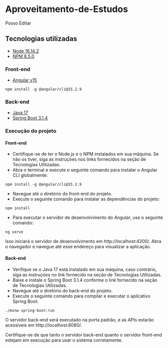 # Aproveitamento-de-Estudos
Posso Editar

## Tecnologias utilizadas

- [Node 16.14.2](https://nodejs.org/dist/v16.14.2/)
- [NPM 8.5.0](https://docs.npmjs.com/downloading-and-installing-node-js-and-npm)

### Front-end

- [Angular v15](https://devdocs.io/angular~15/)
```shell
npm install -g @angular/cli@15.2.9
```

### Back-end

- [Java 17](https://download.oracle.com/java/17/archive/jdk-17.0.7_windows-x64_bin.exe)
- [Spring Boot 3.1.4](https://spring.io/projects/spring-boot)


### Execução do projeto

#### Front-end

- Certifique-se de ter o Node.js e o NPM instalados em sua máquina. Se não os tiver, siga as instruções nos links fornecidos na seção de Tecnologias Utilizadas.
- Abra o terminal e execute o seguinte comando para instalar o Angular CLI globalmente:
```shell
npm install -g @angular/cli@15.2.9
```
- Navegue até o diretório do front-end do projeto.
- Execute o seguinte comando para instalar as dependências do projeto:
```shell
npm install
```
- Para executar o servidor de desenvolvimento do Angular, use o seguinte comando:
```shell
ng serve
```
Isso iniciará o servidor de desenvolvimento em http://localhost:4200/. Abra o navegador e navegue até esse endereço para visualizar a aplicação.

#### Back-end
- Verifique se o Java 17 está instalado em sua máquina, caso contrário, siga as instruções no link fornecido na seção de Tecnologias Utilizadas.
- Baixe e instale o Spring Boot 3.1.4 conforme o link fornecido na seção de Tecnologias Utilizadas.
- Navegue até o diretório do back-end do projeto.
- Execute o seguinte comando para compilar e executar o aplicativo Spring Boot:
```shell
./mvnw spring-boot:run
```
O servidor back-end será executado na porta padrão, e as APIs estarão acessíveis em http://localhost:8080/.

Certifique-se de que tanto o servidor back-end quanto o servidor front-end estejam em execução para usar o sistema corretamente.